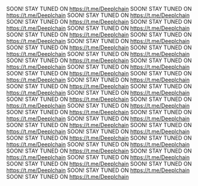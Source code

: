 SOON! STAY TUNED ON https://t.me/Deeplchain
SOON! STAY TUNED ON https://t.me/Deeplchain
SOON! STAY TUNED ON https://t.me/Deeplchain
SOON! STAY TUNED ON https://t.me/Deeplchain
SOON! STAY TUNED ON https://t.me/Deeplchain
SOON! STAY TUNED ON https://t.me/Deeplchain
SOON! STAY TUNED ON https://t.me/Deeplchain
SOON! STAY TUNED ON https://t.me/Deeplchain
SOON! STAY TUNED ON https://t.me/Deeplchain
SOON! STAY TUNED ON https://t.me/Deeplchain
SOON! STAY TUNED ON https://t.me/Deeplchain
SOON! STAY TUNED ON https://t.me/Deeplchain
SOON! STAY TUNED ON https://t.me/Deeplchain
SOON! STAY TUNED ON https://t.me/Deeplchain
SOON! STAY TUNED ON https://t.me/Deeplchain
SOON! STAY TUNED ON https://t.me/Deeplchain
SOON! STAY TUNED ON https://t.me/Deeplchain
SOON! STAY TUNED ON https://t.me/Deeplchain
SOON! STAY TUNED ON https://t.me/Deeplchain
SOON! STAY TUNED ON https://t.me/Deeplchain
SOON! STAY TUNED ON https://t.me/Deeplchain
SOON! STAY TUNED ON https://t.me/Deeplchain
SOON! STAY TUNED ON https://t.me/Deeplchain
SOON! STAY TUNED ON https://t.me/Deeplchain
SOON! STAY TUNED ON https://t.me/Deeplchain
SOON! STAY TUNED ON https://t.me/Deeplchain
SOON! STAY TUNED ON https://t.me/Deeplchain
SOON! STAY TUNED ON https://t.me/Deeplchain
SOON! STAY TUNED ON https://t.me/Deeplchain
SOON! STAY TUNED ON https://t.me/Deeplchain
SOON! STAY TUNED ON https://t.me/Deeplchain
SOON! STAY TUNED ON https://t.me/Deeplchain
SOON! STAY TUNED ON https://t.me/Deeplchain
SOON! STAY TUNED ON https://t.me/Deeplchain
SOON! STAY TUNED ON https://t.me/Deeplchain
SOON! STAY TUNED ON https://t.me/Deeplchain
SOON! STAY TUNED ON https://t.me/Deeplchain
SOON! STAY TUNED ON https://t.me/Deeplchain
SOON! STAY TUNED ON https://t.me/Deeplchain
SOON! STAY TUNED ON https://t.me/Deeplchain
